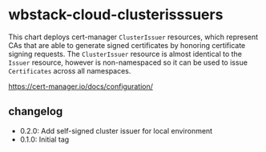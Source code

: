 # wbstack-cloud-clusterisssuers

This chart deploys cert-manager `ClusterIssuer` resources, which represent CAs that are able to generate signed certificates by honoring certificate signing requests. The `ClusterIssuer` resource is almost identical to the `Issuer` resource, however is non-namespaced so it can be used to issue `Certificates` across all namespaces.

https://cert-manager.io/docs/configuration/

## changelog
- 0.2.0: Add self-signed cluster issuer for local environment
- 0.1.0: Initial tag